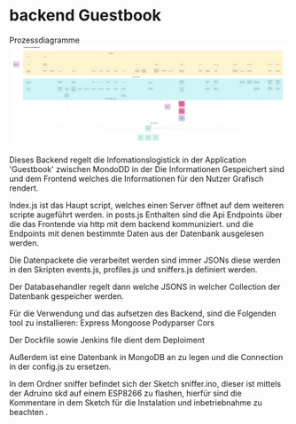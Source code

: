 # backend Guestbook

Prozessdiagramme
![Bild 1](GuestbookProzess.jpg)



Dieses Backend regelt die Infomationslogistick in der Application 'Guestbook' zwischen MondoDD in der Die Informationen Gespeichert sind und dem Frontend welches die Informationen für den Nutzer Grafisch rendert. 

Index.js ist das Haupt script, welches einen Server öffnet auf dem weiteren scripte augeführt werden.
in posts.js Enthalten sind die Api Endpoints über die das Frontende via http mit dem backend kommuniziert. und die Endpoints mit denen bestimmte Daten aus der Datenbank ausgelesen werden.

Die Datenpackete die verarbeitet werden sind immer JSONs diese werden in den Skripten events.js, profiles.js und sniffers.js definiert werden.

Der Databasehandler regelt dann welche JSONS in welcher Collection der Datenbank gespeicher werden.

Für die Verwendung und das aufsetzen des Backend, 
sind die Folgenden tool zu installieren:
    Express
    Mongoose
    Podyparser
    Cors

Der Dockfile sowie Jenkins file dient dem Deploiment

Außerdem ist eine Datenbank in MongoDB an zu legen und die Connection in der config.js zu ersetzen.  

In dem Ordner sniffer befindet sich der Sketch sniffer.ino, dieser ist mittels der Adruino skd auf einem ESP8266 zu flashen, hierfür sind die Kommentare in dem Sketch für die Instalation und inbetriebnahme zu beachten .



